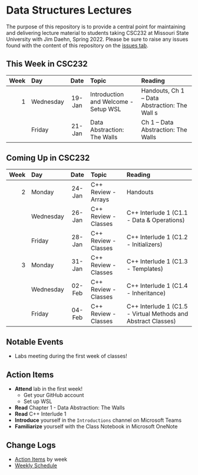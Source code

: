 # Data Structures Lectures

The purpose of this repository is to provide a central point for maintaining and delivering lecture material to students taking CSC232 at Missouri State University with Jim Daehn, Spring 2022. Please be sure to raise any issues found with the content of this repository on the [issues tab](https://github.com/msu-csc232-sp22/lectures/issues).

## This Week in CSC232

|Week|Day      |Date  |Topic                               |Reading                                                      |
|---:|:--------|:----:|:-----------------------------------|:------------------------------------------------------------|
|   1|Wednesday|19-Jan|Introduction and Welcome - Setup WSL|Handouts, Ch 1 – Data  Abstraction: The Wall s               |
|    |Friday   |21-Jan|Data  Abstraction: The Walls        |Ch 1 – Data  Abstraction: The Walls                          |

## Coming Up in CSC232

|Week|Day      |Date  |Topic                               |Reading                                                      |
|---:|:--------|:----:|:-----------------------------------|:------------------------------------------------------------|
|   2|Monday   |24-Jan|C++ Review - Arrays                 |Handouts                                                     |
|    |Wednesday|26-Jan|C++ Review - Classes                |C++ Interlude 1 (C1.1 - Data & Operations)                   |
|    |Friday   |28-Jan|C++ Review - Classes                |C++ Interlude 1 (C1.2 - Initializers)                        |
|   3|Monday   |31-Jan|C++ Review - Classes                |C++ Interlude 1 (C1.3 - Templates)                           |
|    |Wednesday|02-Feb|C++ Review - Classes                |C++ Interlude 1 (C1.4 - Inheritance)                         |
|    |Friday   |04-Feb|C++ Review - Classes                |C++ Interlude 1 (C1.5 - Virtual Methods and Abstract Classes)|

## Notable Events

- Labs meeting during the first week of classes!

## Action Items

- **Attend** lab in the first week!
  - Get your GitHub account
  - Set up WSL
- **Read** Chapter 1 - Data Abstraction: The Walls
- **Read** C++ Interlude 1
- **Introduce** yourself in the `Introductions` channel on Microsoft Teams
- **Familiarize** yourself with the Class Notebook in Microsoft OneNote

## Change Logs

- [Action Items](actions.md) by week
- [Weekly Schedule](schedule.md)

